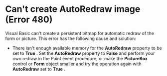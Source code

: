 
# Can't create AutoRedraw image (Error 480)

Visual Basic can't create a persistent bitmap for automatic redraw of the form or picture. This error has the following cause and solution:



- There isn't enough available memory for the  **AutoRedraw** property to be set to **True** . Set the **AutoRedraw** property to **False** and perform your own redraw in the Paint event procedure, or make the **PictureBox** control or **Form** object smaller and try the operation again with **AutoRedraw** set to **True** .
    

